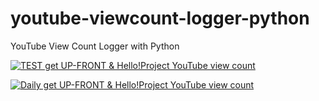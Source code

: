 # youtube-viewcount-logger-python
YouTube View Count Logger with Python  
  
[![TEST get UP-FRONT & Hello!Project YouTube view count](https://github.com/yayoimizuha/youtube-viewcount-logger-python/actions/workflows/test.yml/badge.svg?branch=test)](https://github.com/yayoimizuha/youtube-viewcount-logger-python/actions/workflows/test.yml)
  
  [![Daily get UP-FRONT & Hello!Project YouTube view count](https://github.com/yayoimizuha/youtube-viewcount-logger-python/actions/workflows/daily.yml/badge.svg)](https://github.com/yayoimizuha/youtube-viewcount-logger-python/actions/workflows/daily.yml)
